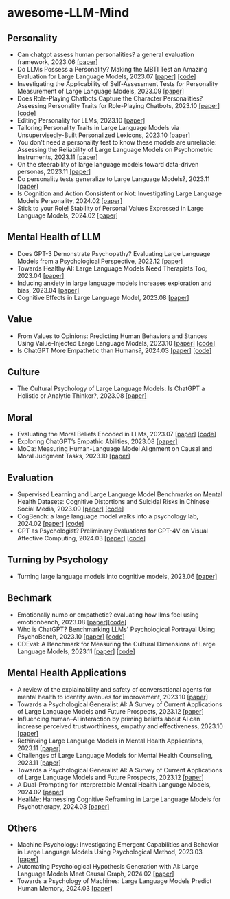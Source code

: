 # awesome-LLM-Mind

## Personality
- Can chatgpt assess human personalities? a general evaluation framework, 2023.06 [[paper]](https://arxiv.org/pdf/2303.01248.pdf)
- Do LLMs Possess a Personality? Making the MBTI Test an Amazing Evaluation for Large Language Models, 2023.07 [[paper]](https://arxiv.org/pdf/2307.16180.pdf) [[code]](https://github.com/HarderThenHarder/transformers_tasks/tree/main/LLM/llms_mbti)
- Investigating the Applicability of Self-Assessment Tests for Personality Measurement of Large Language Models, 2023.09 [[paper]](https://arxiv.org/pdf/2309.08163.pdf)
- Does Role-Playing Chatbots Capture the Character Personalities? Assessing Personality Traits for Role-Playing Chatbots, 2023.10 [[paper]](https://arxiv.org/pdf/2310.17976.pdf) [[code]](https://github.com/LC1332/Chat-Haruhi-Suzumiya)
- Editing Personality for LLMs, 2023.10 [[paper]](https://arxiv.org/pdf/2310.02168.pdf)
- Tailoring Personality Traits in Large Language Models via Unsupervisedly-Built Personalized Lexicons, 2023.10 [[paper]](https://arxiv.org/pdf/2310.16582.pdf)
- You don't need a personality test to know these models are unreliable: Assessing the Reliability of Large Language Models on Psychometric Instruments, 2023.11 [[paper]](https://arxiv.org/pdf/2311.09718.pdf)
- On the steerability of large language models toward data-driven personas, 2023.11 [[paper]](https://arxiv.org/pdf/2311.04978.pdf)
- Do personality tests generalize to Large Language Models?, 2023.11 [[paper]](https://arxiv.org/pdf/2311.05297.pdf)
- Is Cognition and Action Consistent or Not: Investigating Large Language Model’s Personality, 2024.02 [[paper]](https://arxiv.org/pdf/2402.14679.pdf)
- Stick to your Role! Stability of Personal Values Expressed in Large Language Models, 2024.02 [[paper]](https://arxiv.org/pdf/2402.14846.pdf)

## Mental Health of LLM
- Does GPT-3 Demonstrate Psychopathy? Evaluating Large Language Models from a Psychological Perspective, 2022.12 [[paper]](https://arxiv.org/pdf/2212.10529.pdf)
- Towards Healthy AI: Large Language Models Need Therapists Too, 2023.04 [[paper]](https://arxiv.org/pdf/2304.00416.pdf)
- Inducing anxiety in large language models increases exploration and bias, 2023.04 [[paper]](https://arxiv.org/pdf/2304.11111.pdf)
- Cognitive Effects in Large Language Model, 2023.08 [[paper]](https://arxiv.org/pdf/2308.14337.pdf)

## Value
- From Values to Opinions: Predicting Human Behaviors and Stances Using Value-Injected Large Language Models, 2023.10 [[paper]](https://arxiv.org/pdf/2310.17857.pdf) [[code]](https://arxiv.org/pdf/2310.17857.pdf)
- Is ChatGPT More Empathetic than Humans?, 2024.03 [[paper]](https://arxiv.org/pdf/2403.05572.pdf) [[code]](https://github.com/anuradha1992/llm-empathy-evaluation)

## Culture
- The Cultural Psychology of Large Language Models: Is ChatGPT a Holistic or Analytic Thinker?, 2023.08 [[paper]](https://arxiv.org/ftp/arxiv/papers/2308/2308.14242.pdf)

## Moral 
- Evaluating the Moral Beliefs Encoded in LLMs, 2023.07 [[paper]](https://arxiv.org/pdf/2307.14324.pdf) [[code]](https://github.com/ninodimontalcino/moralchoice)
- Exploring ChatGPT’s Empathic Abilities, 2023.08 [[paper]](https://arxiv.org/pdf/2308.03527.pdf)
- MoCa: Measuring Human-Language Model Alignment on Causal and Moral Judgment Tasks, 2023.10 [[paper]](https://arxiv.org/pdf/2310.19677.pdf)

## Evaluation
- Supervised Learning and Large Language Model Benchmarks on Mental Health Datasets: Cognitive Distortions and Suicidal Risks in Chinese Social Media, 2023.09 [[paper]](https://arxiv.org/pdf/2309.03564.pdf) [[code]](https://github.com/HongzhiQ/SupervisedVsLLM-EfficacyEval)
- CogBench: a large language model walks into a psychology lab, 2024.02 [[paper]](https://arxiv.org/pdf/2402.18225.pdf) [[code]](https://github.com/juliancodaforno/CogBench)
- GPT as Psychologist? Preliminary Evaluations for GPT-4V on Visual Affective Computing, 2024.03 [[paper]](https://arxiv.org/pdf/2403.05916.pdf) [[code]](https://github.com/LuPaoPao/GPT4Affectivity)


## Turning by Psychology 
- Turning large language models into cognitive models, 2023.06 [[paper]](https://arxiv.org/pdf/2306.03917.pdf)

## Bechmark
- Emotionally numb or empathetic? evaluating how llms feel using emotionbench, 2023.08 [[paper]](https://arxiv.org/pdf/2308.03656.pdf)[[code]](https://github.com/CUHK-ARISE/EmotionBench)
- Who is ChatGPT? Benchmarking LLMs' Psychological Portrayal Using PsychoBench, 2023.10 [[paper]](https://arxiv.org/pdf/2310.01386.pdf) [[code]](https://github.com/CUHK-ARISE/PsychoBench)
- CDEval: A Benchmark for Measuring the Cultural Dimensions of Large Language Models, 2023.11 [[paper]](https://arxiv.org/pdf/2311.16421.pdf) [[code]](https://github.com/astrodrew/CDEval)

## Mental Health Applications
- A review of the explainability and safety of conversational agents for mental health to identify avenues for improvement, 2023.10 [[paper]](https://www.ncbi.nlm.nih.gov/pmc/articles/PMC10601652/)
- Towards a Psychological Generalist AI: A Survey of Current Applications of Large Language Models and Future Prospects, 2023.12 [[paper]](https://arxiv.org/pdf/2312.04578.pdf)
- Influencing human–AI interaction by priming beliefs about AI can increase perceived trustworthiness, empathy and effectiveness, 2023.10 [[paper]](https://www.nature.com/articles/s42256-023-00720-7)
- Rethinking Large Language Models in Mental Health Applications, 2023.11 [[paper]](https://arxiv.org/pdf/2311.11267.pdf)
- Challenges of Large Language Models for Mental Health Counseling, 2023.11 [[paper]](https://arxiv.org/pdf/2311.11267.pdf)
- Towards a Psychological Generalist AI: A Survey of Current Applications of Large Language Models and Future Prospects, 2023.12 [[paper]](https://arxiv.org/pdf/2312.04578.pdf)
- A Dual-Prompting for Interpretable Mental Health Language Models, 2024.02 [[paper]](https://arxiv.org/pdf/2402.14854.pdf)
- HealMe: Harnessing Cognitive Reframing in Large Language Models for Psychotherapy, 2024.03 [[paper]](https://arxiv.org/pdf/2403.05574.pdf)


## Others
- Machine Psychology: Investigating Emergent Capabilities and Behavior in Large Language Models Using Psychological Method, 2023.03 [[paper]](https://arxiv.org/ftp/arxiv/papers/2303/2303.13988.pdf)
- Automating Psychological Hypothesis Generation with AI: Large Language Models Meet Causal Graph, 2024.02 [[paper]](https://arxiv.org/pdf/2402.14424.pdf)
- Towards a Psychology of Machines: Large Language Models Predict Human Memory, 2024.03 [[paper]](https://arxiv.org/pdf/2403.05152.pdf)
